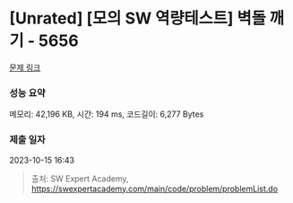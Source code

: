 # [Unrated] [모의 SW 역량테스트] 벽돌 깨기 - 5656 

[문제 링크](https://swexpertacademy.com/main/code/problem/problemDetail.do?contestProbId=AWXRQm6qfL0DFAUo) 

### 성능 요약

메모리: 42,196 KB, 시간: 194 ms, 코드길이: 6,277 Bytes

### 제출 일자

2023-10-15 16:43



> 출처: SW Expert Academy, https://swexpertacademy.com/main/code/problem/problemList.do
